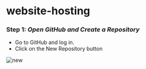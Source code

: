 # website-hosting

### Step 1: _Open GitHub and Create a Repository_
- Go to GitHub and log in.
- Click on the New Repository button

  
![new](https://github.com/user-attachments/assets/57309e86-c91e-4426-a754-2fbe39b1cef7)

